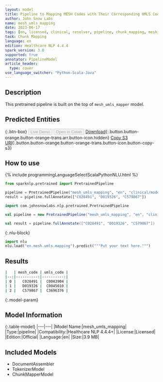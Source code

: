 ```yaml
---
layout: model
title: Pipeline to Mapping MESH Codes with Their Corresponding UMLS Codes
author: John Snow Labs
name: mesh_umls_mapping
date: 2023-06-17
tags: [en, licensed, clinical, resolver, pipeline, chunk_mapping, mesh, umls]
task: Chunk Mapping
language: en
edition: Healthcare NLP 4.4.4
spark_version: 3.0
supported: true
annotator: PipelineModel
article_header:
  type: cover
use_language_switcher: "Python-Scala-Java"
---
```


## Description

This pretrained pipeline is built on the top of `mesh_umls_mapper` model.

## Predicted Entities



{:.btn-box}
<button class="button button-orange" disabled>Live Demo</button>
<button class="button button-orange" disabled>Open in Colab</button>
[Download](https://s3.amazonaws.com/auxdata.johnsnowlabs.com/clinical/models/mesh_umls_mapping_en_4.4.4_3.0_1686979222270.zip){:.button.button-orange.button-orange-trans.arr.button-icon.hidden}
[Copy S3 URI](s3://auxdata.johnsnowlabs.com/clinical/models/mesh_umls_mapping_en_4.4.4_3.0_1686979222270.zip){:.button.button-orange.button-orange-trans.button-icon.button-copy-s3}

## How to use

<div class="tabs-box" markdown="1">
{% include programmingLanguageSelectScalaPythonNLU.html %}

```python
from sparknlp.pretrained import PretrainedPipeline

pipeline = PretrainedPipeline("mesh_umls_mapping", "en", "clinical/models")
result = pipeline.fullAnnotate(["C028491", "D019326", "C579867"])
```
```scala
import com.johnsnowlabs.nlp.pretrained.PretrainedPipeline

val pipeline = new PretrainedPipeline("mesh_umls_mapping", "en", "clinical/models")

val result = pipeline.fullAnnotate(["C028491", "D019326", "C579867"])
```


{:.nlu-block}
```python
import nlu
nlu.load("en.mesh.umls.mapping").predict("""Put your text here.""")
```

</div>



## Results

```bash
|   | mesh_code | umls_code |
|--:|----------:|----------:|
| 0 |   C028491 |  C0043904 |
| 1 |   D019326 |  C0045010 |
| 2 |   C579867 |  C3696376 |
```

{:.model-param}
## Model Information

{:.table-model}
|---|---|
|Model Name:|mesh_umls_mapping|
|Type:|pipeline|
|Compatibility:|Healthcare NLP 4.4.4+|
|License:|Licensed|
|Edition:|Official|
|Language:|en|
|Size:|3.9 MB|

## Included Models

- DocumentAssembler
- TokenizerModel
- ChunkMapperModel